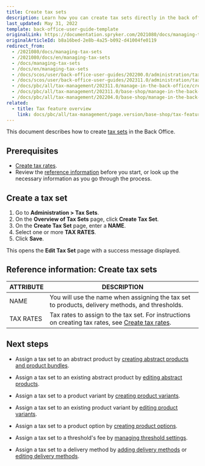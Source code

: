 ```yaml
---
title: Create tax sets
description: Learn how you can create tax sets directly in the back office of your Spryker Cloud Commerce OS project.
last_updated: May 31, 2022
template: back-office-user-guide-template
originalLink: https://documentation.spryker.com/2021080/docs/managing-tax-sets
originalArticleId: b8a16bed-2e8b-4a25-b092-d41004fe0119
redirect_from:
  - /2021080/docs/managing-tax-sets
  - /2021080/docs/en/managing-tax-sets
  - /docs/managing-tax-sets
  - /docs/en/managing-tax-sets
  - /docs/scos/user/back-office-user-guides/202200.0/administration/tax-sets/managing-tax-sets.html
  - /docs/scos/user/back-office-user-guides/202311.0/administration/tax-sets/managing-tax-sets.html
  - /docs/pbc/all/tax-management/202311.0/manage-in-the-back-office/create-tax-sets.html
  - /docs/pbc/all/tax-management/202311.0/base-shop/manage-in-the-back-office/create-tax-sets.html
  - /docs/pbc/all/tax-management/202204.0/base-shop/manage-in-the-back-office/create-tax-sets.html
related:
  - title: Tax feature overview
    link: docs/pbc/all/tax-management/page.version/base-shop/tax-feature-overview.html
---
```


This document describes how to create [tax sets](/docs/pbc/all/tax-management/latest/base-shop/tax-feature-overview.html) in the Back Office.

## Prerequisites

- [Create tax rates](/docs/pbc/all/tax-management/latest/base-shop/manage-in-the-back-office/create-tax-rates.html).  
- Review the [reference information](#reference-information-create-tax-sets) before you start, or look up the necessary information as you go through the process.

## Create a tax set

1. Go to **Administration&nbsp;<span aria-label="and then">></span> Tax Sets**.
2. On the **Overview of Tax Sets** page, click **Create Tax Set**.
3. On the **Create Tax Set** page, enter a **NAME**.
4. Select one or more **TAX RATES**.
5. Click **Save**.

This opens the **Edit Tax Set** page with a success message displayed.

## Reference information: Create tax sets

| ATTRIBUTE |DESCRIPTION  |
| --- | --- |
| NAME | You will use the name when assigning the tax set to products, delivery methods, and thresholds. |
| TAX RATES | Tax rates to assign to the tax set. For instructions on creating tax rates, see [Create tax rates](/docs/pbc/all/tax-management/latest/base-shop/manage-in-the-back-office/create-tax-rates.html). |

## Next steps

- Assign a tax set to an abstract product by [creating abstract products and product bundles](/docs/pbc/all/product-information-management/latest/base-shop/manage-in-the-back-office/products/manage-abstract-products-and-product-bundles/create-abstract-products-and-product-bundles.html).

- Assign a tax set to an existing abstract product by [editing abstract products](/docs/pbc/all/product-information-management/latest/base-shop/manage-in-the-back-office/products/manage-abstract-products-and-product-bundles/edit-abstract-products-and-product-bundles.html).

- Assign a tax set to a product variant by [creating product variants](/docs/pbc/all/product-information-management/latest/base-shop/manage-in-the-back-office/products/manage-product-variants/create-product-variants.html).

- Assign a tax set to an existing product variant by [editing product variants](/docs/pbc/all/product-information-management/latest/base-shop/manage-in-the-back-office/products/manage-product-variants/edit-product-variants.html).

- Assign a tax set to a product option by [creating product options](/docs/pbc/all/product-information-management/latest/base-shop/manage-in-the-back-office/product-options/create-product-options.html).

- Assign a tax set to a threshold's fee by [managing threshold settings](/docs/pbc/all/cart-and-checkout/latest/base-shop/manage-in-the-back-office/manage-threshold-settings.html).

- Assign a tax set to a delivery method by [adding delivery methods](/docs/pbc/all/carrier-management/latest/base-shop/manage-in-the-back-office/add-delivery-methods.html) or [editing delivery methods](/docs/pbc/all/carrier-management/latest/base-shop/manage-in-the-back-office/edit-delivery-methods.html).
